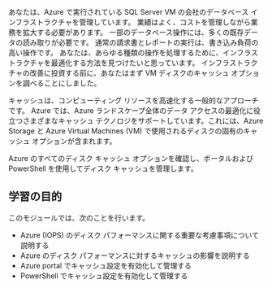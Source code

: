 あなたは、Azure で実行されている SQL Server VM の会社のデータベース インフラストラクチャを管理しています。 業績はよく、コストを管理しながら業務を拡大する必要があります。 一部のデータベース操作には、多くの既存データの読み取りが必要です。 通常の請求書とレポートの実行は、書き込み負荷の高い操作です。 あなたは、あらゆる種類の操作を処理するために、インフラストラクチャを最適化する方法を見つけたいと思っています。 インフラストラクチャの改善に投資する前に、あなたはまず VM ディスクのキャッシュ オプションを調べることにしました。

キャッシュは、コンピューティング リソースを高速化する一般的なアプローチです。 Azure では、Azure ランドスケープ全体のデータ アクセスの最適化に役立つさまざまなキャッシュ テクノロジをサポートしています。これには、Azure Storage と Azure Virtual Machines (VM) で使用されるディスクの固有のキャッシュ オプションが含まれます。

Azure のすべてのディスク キャッシュ オプションを確認し、ポータルおよび PowerShell を使用してディスク キャッシュを管理します。

## <a name="learning-objectives"></a>学習の目的

このモジュールでは、次のことを行います。

- Azure (IOPS) のディスク パフォーマンスに関する重要な考慮事項について説明する
- Azure のディスク パフォーマンスに対するキャッシュの影響を説明する
- Azure portal でキャッシュ設定を有効化して管理する
- PowerShell でキャッシュ設定を有効化して管理する